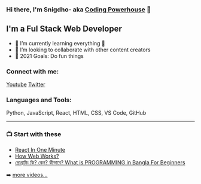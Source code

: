 ### Hi there, I'm Snigdho- aka [Coding Powerhouse](channel) 👋

## I'm a Ful Stack Web Developer
- 🌱 I’m currently learning everything 🤣
- 👯 I’m looking to collaborate with other content creators
- 🥅 2021 Goals: Do fun things

### Connect with me:

[Youtube](https://youtube.com/codingpowerhouse)
[Twitter](https://twitter.com/power_coding)

### Languages and Tools:

Python, JavaScript, React, HTML, CSS, VS Code, GitHub


---

### 📺 Start with these
- [React In One Minute](https://youtu.be/CZ8w0rbZWEY)
- [How Web Works?](https://youtu.be/G-uoHF61E_4)
- [প্রোগ্রামিং কি? কেন? কীভাবে? What is PROGRAMMING in Bangla For Beginners
](https://youtu.be/HZaXp8H6uMI)

➡️ [more videos...](https://youtube.com/codingpowerhouse)
